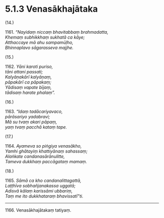 # 5.1.3 Venasākhajātaka

(14.)

1161\. _“Nayidaṃ niccaṃ bhavitabbaṃ brahmadatta,_  
_Khemaṃ subhikkhaṃ sukhatā ca kāye;_  
_Atthaccaye mā ahu sampamūḷho,_  
_Bhinnaplavo sāgarasseva majjhe._  

(15.)

1162\. _Yāni karoti puriso,_  
_tāni attani passati;_  
_Kalyāṇakārī kalyāṇaṃ,_  
_pāpakārī ca pāpakaṃ;_  
_Yādisaṃ vapate bījaṃ,_  
_tādisaṃ harate phalaṃ”._  

(16.)

1163\. _“Idaṃ tadācariyavaco,_  
_pārāsariyo yadabravi;_  
_Mā su tvaṃ akari pāpaṃ,_  
_yaṃ tvaṃ pacchā kataṃ tape._  

(17.)

1164\. _Ayameva so piṅgiya venasākho,_  
_Yamhi ghātayiṃ khattiyānaṃ sahassaṃ;_  
_Alaṅkate candanasārānulitte,_  
_Tameva dukkhaṃ paccāgataṃ mamaṃ._  

(18.)

1165\. _Sāmā ca kho candanalittagattā,_  
_Laṭṭhīva sobhañjanakassa uggatā;_  
_Adisvā kālaṃ karissāmi ubbariṃ,_  
_Taṃ me ito dukkhataraṃ bhavissatī”ti._  

---

1166\. Venasākhajātakaṃ tatiyaṃ.
